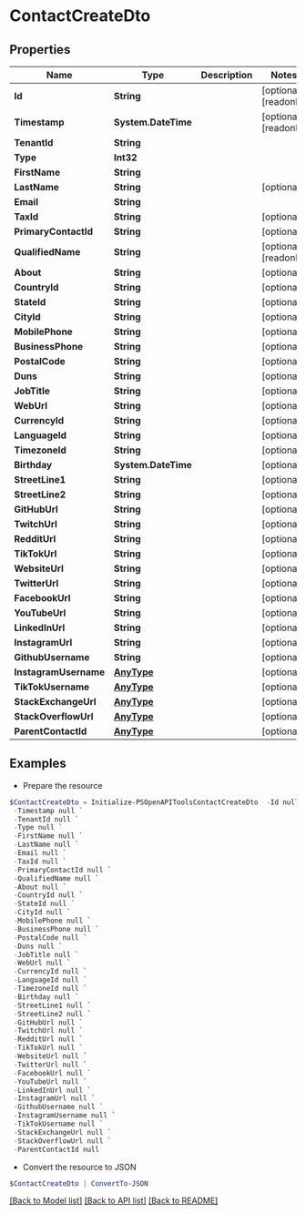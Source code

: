 # ContactCreateDto
## Properties

Name | Type | Description | Notes
------------ | ------------- | ------------- | -------------
**Id** | **String** |  | [optional] [readonly] 
**Timestamp** | **System.DateTime** |  | [optional] [readonly] 
**TenantId** | **String** |  | 
**Type** | **Int32** |  | 
**FirstName** | **String** |  | 
**LastName** | **String** |  | [optional] 
**Email** | **String** |  | 
**TaxId** | **String** |  | [optional] 
**PrimaryContactId** | **String** |  | [optional] 
**QualifiedName** | **String** |  | [optional] [readonly] 
**About** | **String** |  | [optional] 
**CountryId** | **String** |  | [optional] 
**StateId** | **String** |  | [optional] 
**CityId** | **String** |  | [optional] 
**MobilePhone** | **String** |  | [optional] 
**BusinessPhone** | **String** |  | [optional] 
**PostalCode** | **String** |  | [optional] 
**Duns** | **String** |  | [optional] 
**JobTitle** | **String** |  | [optional] 
**WebUrl** | **String** |  | [optional] 
**CurrencyId** | **String** |  | [optional] 
**LanguageId** | **String** |  | [optional] 
**TimezoneId** | **String** |  | [optional] 
**Birthday** | **System.DateTime** |  | [optional] 
**StreetLine1** | **String** |  | [optional] 
**StreetLine2** | **String** |  | [optional] 
**GitHubUrl** | **String** |  | [optional] 
**TwitchUrl** | **String** |  | [optional] 
**RedditUrl** | **String** |  | [optional] 
**TikTokUrl** | **String** |  | [optional] 
**WebsiteUrl** | **String** |  | [optional] 
**TwitterUrl** | **String** |  | [optional] 
**FacebookUrl** | **String** |  | [optional] 
**YouTubeUrl** | **String** |  | [optional] 
**LinkedInUrl** | **String** |  | [optional] 
**InstagramUrl** | **String** |  | [optional] 
**GithubUsername** | **String** |  | [optional] 
**InstagramUsername** | [**AnyType**](.md) |  | [optional] 
**TikTokUsername** | [**AnyType**](.md) |  | [optional] 
**StackExchangeUrl** | [**AnyType**](.md) |  | [optional] 
**StackOverflowUrl** | [**AnyType**](.md) |  | [optional] 
**ParentContactId** | [**AnyType**](.md) |  | [optional] 

## Examples

- Prepare the resource
```powershell
$ContactCreateDto = Initialize-PSOpenAPIToolsContactCreateDto  -Id null `
 -Timestamp null `
 -TenantId null `
 -Type null `
 -FirstName null `
 -LastName null `
 -Email null `
 -TaxId null `
 -PrimaryContactId null `
 -QualifiedName null `
 -About null `
 -CountryId null `
 -StateId null `
 -CityId null `
 -MobilePhone null `
 -BusinessPhone null `
 -PostalCode null `
 -Duns null `
 -JobTitle null `
 -WebUrl null `
 -CurrencyId null `
 -LanguageId null `
 -TimezoneId null `
 -Birthday null `
 -StreetLine1 null `
 -StreetLine2 null `
 -GitHubUrl null `
 -TwitchUrl null `
 -RedditUrl null `
 -TikTokUrl null `
 -WebsiteUrl null `
 -TwitterUrl null `
 -FacebookUrl null `
 -YouTubeUrl null `
 -LinkedInUrl null `
 -InstagramUrl null `
 -GithubUsername null `
 -InstagramUsername null `
 -TikTokUsername null `
 -StackExchangeUrl null `
 -StackOverflowUrl null `
 -ParentContactId null
```

- Convert the resource to JSON
```powershell
$ContactCreateDto | ConvertTo-JSON
```

[[Back to Model list]](../README.md#documentation-for-models) [[Back to API list]](../README.md#documentation-for-api-endpoints) [[Back to README]](../README.md)


